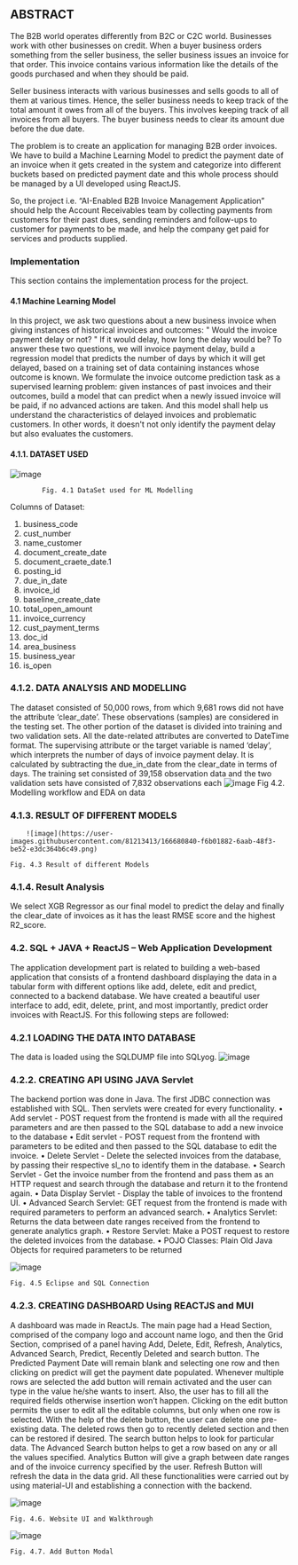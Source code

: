 ## ABSTRACT
The B2B world operates differently from B2C or C2C world. Businesses work with other businesses on credit. When a buyer business orders something from the seller business, the seller business issues an invoice for that order. This invoice contains various information like the details of the goods purchased and when they should be paid.


Seller business interacts with various businesses and sells goods to all of them at various times. Hence, the seller business needs to keep track of the total amount it owes from all of the buyers. This involves keeping track of all invoices from all buyers. The buyer business needs to clear its amount due before the due date.

The problem is to create an application for managing B2B order invoices. We have to build a Machine Learning Model to predict the payment date of an invoice when it gets created in the system and categorize into different buckets based on predicted payment date and this whole process should be managed by a UI developed using ReactJS. 


So, the project i.e. “AI-Enabled B2B Invoice Management Application” should help the Account Receivables team by collecting payments from customers for their past dues, sending reminders and follow-ups to customer for payments to be made, and help the company get paid for services and products supplied.

### Implementation

This section contains the implementation process for the project.


#### 4.1	Machine Learning Model 
In this project, we ask two questions about a new business invoice when giving instances of historical invoices and outcomes: " Would the invoice payment delay or not? " If it would delay, how long the delay would be? To answer these two questions, we will invoice payment delay, build a regression model that predicts the number of days by which it will get delayed, based on a training set of data containing instances whose outcome is known. We formulate the invoice outcome prediction task as a supervised learning problem: given instances of past invoices and their outcomes, build a model that can predict when a newly issued invoice will be paid, if no advanced actions are taken. And this model shall help us understand the characteristics of delayed invoices and problematic customers. In other words, it doesn't not only identify the payment delay but also evaluates the customers.



#### 4.1.1. DATASET USED

 ![image](https://user-images.githubusercontent.com/81213413/166680577-f4e07db5-207c-4be4-9659-cf9bce7ddea0.png)

			Fig. 4.1 DataSet used for ML Modelling


Columns of Dataset: 
1.	business_code 
2.	cust_number
3.	name_customer
4.	document_create_date
5.	document_craete_date.1
6.	posting_id
7.	due_in_date
8.	invoice_id
9.	baseline_create_date
10.	total_open_amount
11.	invoice_currency
12.	cust_payment_terms
13.	doc_id
14.	area_business
15.	business_year
16.	is_open

### 4.1.2. DATA ANALYSIS AND MODELLING
The dataset consisted of 50,000 rows, from which 9,681 rows did not have the attribute ‘clear_date’. These observations (samples) are considered in the testing set. The other portion of the dataset is divided into training and two validation sets. All the date-related attributes are converted to DateTime format. The supervising attribute or the target variable is named ‘delay’, which interprets the number of days of invoice payment delay. It is calculated by subtracting the due_in_date from the clear_date in terms of days. The training set consisted of 39,158 observation data and the two validation sets have consisted of 7,832 observations each
![image](https://user-images.githubusercontent.com/81213413/166680731-881197b2-a40c-46a3-bc22-5998f9ee4367.png)
	Fig 4.2. Modelling workflow and EDA on data

### 4.1.3. RESULT OF DIFFERENT MODELS


        ![image](https://user-images.githubusercontent.com/81213413/166680840-f6b01882-6aab-48f3-be52-e3dc364b6c49.png)
	
	Fig. 4.3 Result of different Models

### 4.1.4. Result Analysis 
We select XGB Regressor as our final model to predict the delay and finally the clear_date of invoices as it has the least RMSE score and the highest R2_score.

### 4.2. SQL + JAVA + ReactJS – Web Application Development

The application development part is related to building a web-based application that consists of a frontend dashboard displaying the data in a tabular form with different options like add, delete, edit and predict, connected to a backend database. We have created a beautiful user interface to add, edit, delete, print, and most importantly, predict order invoices with ReactJS. For this following steps are followed:

### 4.2.1 LOADING THE DATA INTO DATABASE

The data is loaded using the SQLDUMP file into SQLyog.
![image](https://user-images.githubusercontent.com/81213413/166680912-3077bed8-4755-4583-b148-831d0d843cc1.png)

### 4.2.2. CREATING API USING JAVA Servlet
	
The backend portion was done in Java. The first JDBC connection was established with SQL. Then servlets were created for every functionality.
•	Add servlet - POST request from the frontend is made with all the required parameters and are then passed to the SQL database to add a new invoice to the database
•	Edit servlet - POST request from the frontend with parameters to be edited and then passed to the SQL database to edit the invoice.
•	Delete Servlet - Delete the selected invoices from the database, by passing their respective sl_no to identify them in the database.
•	Search Servlet - Get the invoice number from the frontend and pass them as an HTTP request and search through the database and return it to the frontend again.
•	Data Display Servlet - Display the table of invoices to the frontend UI.
•	Advanced Search Servlet: GET request from the frontend is made with required parameters to perform an advanced search.
•	Analytics Servlet: Returns the data between date ranges received from the frontend to generate analytics graph.
•	Restore Servlet: Make a POST request to restore the deleted invoices from the database.
•	POJO Classes: Plain Old Java Objects for required parameters to be returned

![image](https://user-images.githubusercontent.com/81213413/166681002-561e3496-e154-41ee-b3e7-a43ef72d93b2.png)

	Fig. 4.5 Eclipse and SQL Connection

### 4.2.3. CREATING DASHBOARD Using REACTJS and MUI
	
A dashboard was made in ReactJs. The main page had a Head Section, comprised of the company logo and account name logo, and then the Grid Section, comprised of a panel having Add, Delete, Edit, Refresh, Analytics, Advanced Search, Predict, Recently Deleted and search button. The Predicted Payment Date will remain blank and selecting one row and then clicking on predict will get the payment date populated. Whenever multiple rows are selected the add button will remain activated and the user can type in the value he/she wants to insert. Also, the user has to fill all the required fields otherwise insertion won’t happen. Clicking on the edit button permits the user to edit all the editable columns, but only when one row is selected. With the help of the delete button, the user can delete one pre-existing data. The deleted rows then go to recently deleted section and then can be restored if desired. The search button helps to look for particular data. The Advanced Search button helps to get a row based on any or all the values specified. Analytics Button will give a graph between date ranges and of the invoice currency specified by the user. Refresh Button will refresh the data in the data grid.  All these functionalities were carried out by using material-UI and establishing a connection with the backend.

![image](https://user-images.githubusercontent.com/81213413/166681117-c7283c77-a916-4100-8bb5-06cc59a81bd7.png)

	Fig. 4.6. Website UI and Walkthrough

![image](https://user-images.githubusercontent.com/81213413/166681600-b7ccd1db-61e6-4d7c-afcf-50a62ca75b29.png)

	Fig. 4.7. Add Button Modal


